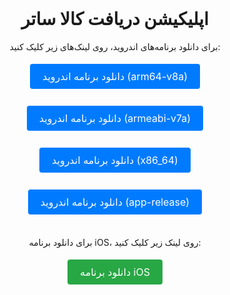 <br/>
<div align="center">
    <h1>اپلیکیشن دریافت کالا ساتر</h1>
    <p>برای دانلود برنامه‌های اندروید، روی لینک‌های زیر کلیک کنید:</p>
    <a href="https://github.com/Milad-heydarloo/receive_the_product_app/raw/main/apk/app-arm64-v8a-release.apk" style="display: inline-block; padding: 10px 20px; margin: 5px; color: #fff; background-color: #007bff; text-decoration: none; border-radius: 4px; font-size: 16px; transition: background-color 0.3s ease;">دانلود برنامه اندروید (arm64-v8a)</a>
    <br/><br/>
    <a href="https://github.com/Milad-heydarloo/receive_the_product_app/raw/main/apk/app-armeabi-v7a-release.apk" style="display: inline-block; padding: 10px 20px; margin: 5px; color: #fff; background-color: #007bff; text-decoration: none; border-radius: 4px; font-size: 16px; transition: background-color 0.3s ease;">دانلود برنامه اندروید (armeabi-v7a)</a>
    <br/><br/>
    <a href="https://github.com/Milad-heydarloo/receive_the_product_app/raw/main/apk/app-x86_64-release.apk" style="display: inline-block; padding: 10px 20px; margin: 5px; color: #fff; background-color: #007bff; text-decoration: none; border-radius: 4px; font-size: 16px; transition: background-color 0.3s ease;">دانلود برنامه اندروید (x86_64)</a>
    <br/><br/>
     <a href="https://github.com/Milad-heydarloo/receive_the_product_app/raw/main/apk/app-release.apk" style="display: inline-block; padding: 10px 20px; margin: 5px; color: #fff; background-color: #007bff; text-decoration: none; border-radius: 4px; font-size: 16px; transition: background-color 0.3s ease;">دانلود برنامه اندروید (app-release)</a>
    <br/><br/>
    <p>برای دانلود برنامه iOS، روی لینک زیر کلیک کنید:</p>
    <a href="https://github.com/Milad-heydarloo/receive_the_product_app/releases/download/v1.0/FlutterIpaExport.ipa" style="display: inline-block; padding: 10px 20px; margin: 5px; color: #fff; background-color: #28a745; text-decoration: none; border-radius: 4px; font-size: 16px; transition: background-color 0.3s ease;">دانلود برنامه iOS</a>
</div>
